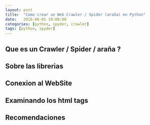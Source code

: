```yaml
---
layout: post
title:  "Como crear un Web Crawler / Spider (araña) en Python"
date:   2016-06-01 19:00:00
categories: [python, spyder, crawler]
tags: [python, spyder]
---
```




## Que es un Crawler / Spider / araña ?


## Sobre las librerias


## Conexion al WebSite


## Examinando los html tags


## Recomendaciones
